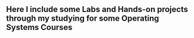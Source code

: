 ## Here I include some Labs and Hands-on projects through my studying for some  Operating Systems Courses